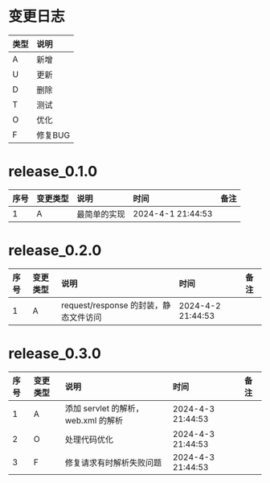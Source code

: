 # 变更日志

| 类型 | 说明 |
|:----|:----|
| A | 新增 |
| U | 更新 |
| D | 删除 |
| T | 测试 |
| O | 优化 |
| F | 修复BUG |

# release_0.1.0

| 序号 | 变更类型 | 说明     | 时间                | 备注 |
|:---|:---|:-------|:------------------|:--|
| 1 | A | 最简单的实现 | 2024-4-1 21:44:53 | |

# release_0.2.0

| 序号 | 变更类型 | 说明                          | 时间                | 备注 |
|:---|:---|:----------------------------|:------------------|:--|
| 1 | A | request/response 的封装，静态文件访问 | 2024-4-2 21:44:53 | |

# release_0.3.0

| 序号 | 变更类型 | 说明                          | 时间                | 备注 |
|:---|:-----|:----------------------------|:------------------|:--|
| 1  | A    | 添加 servlet 的解析， web.xml 的解析 | 2024-4-3 21:44:53 | |
| 2  | O    | 处理代码优化                      | 2024-4-3 21:44:53 | |
| 3  | F    | 修复请求有时解析失败问题                | 2024-4-3 21:44:53 | |
